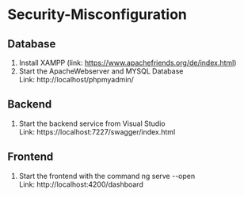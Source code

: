# Security-Misconfiguration

## Database
1. Install XAMPP (link: https://www.apachefriends.org/de/index.html)
2. Start the ApacheWebserver and MYSQL Database <br>
Link: http://localhost/phpmyadmin/

## Backend
1. Start the backend service from Visual Studio <br>
Link: https://localhost:7227/swagger/index.html

## Frontend
1. Start the frontend with the command ng serve --open <br>
Link: http://localhost:4200/dashboard
